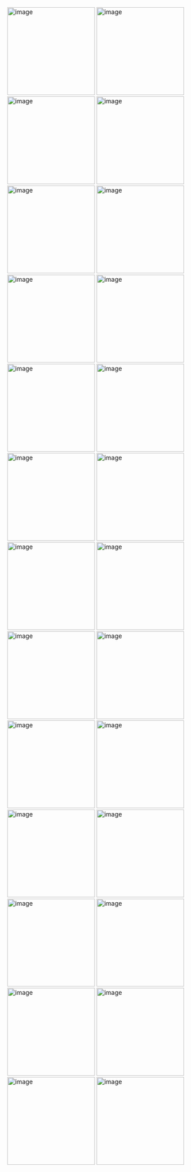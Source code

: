 <img src="https://github.com/user-attachments/assets/17c6a8eb-605e-4f17-81f9-45e5a65c9e1a" width="200" height="auto" alt="image">
<img src="https://github.com/user-attachments/assets/df483547-f0ed-43c6-a6e5-2c16181c1e05" width="200" height="auto" alt="image">
<img src="https://github.com/user-attachments/assets/77f402dd-0794-4c7b-9adb-387272fb8c26" width="200" height="auto" alt="image">
<img src="https://github.com/user-attachments/assets/2a4801bb-8cb0-4b2b-bee0-a8e7ad656fba" width="200" height="auto" alt="image">
<img src="https://github.com/user-attachments/assets/661a5bfe-6064-4677-9f9f-f48be65d9057" width="200" height="auto" alt="image">
<img src="https://github.com/user-attachments/assets/a2e46262-00cf-4d09-8c1b-87be708f23ef" width="200" height="auto" alt="image">
<img src="https://github.com/user-attachments/assets/5b5899be-5e45-4474-850c-1abaa751def4" width="200" height="auto" alt="image">
<img src="https://github.com/user-attachments/assets/86285d8c-a26f-4c87-bbfd-2dc5413b9717" width="200" height="auto" alt="image">
<img src="https://github.com/user-attachments/assets/3c9d1ebd-261f-44ec-bb1f-1d2ff0802885" width="200" height="auto" alt="image">
<img src="https://github.com/user-attachments/assets/c1ebb76a-db6f-4f5e-9ccf-c701329b9d3b" width="200" height="auto" alt="image">
<img src="https://github.com/user-attachments/assets/5d7bca78-f30f-4697-a31c-630624e17d56" width="200" height="auto" alt="image">
<img src="https://github.com/user-attachments/assets/e97fc38c-e4a5-45ff-9167-0bf7b1985dea" width="200" height="auto" alt="image">
<img src="https://github.com/user-attachments/assets/f196121c-a497-4711-bb78-01eca43bb1d0" width="200" height="auto" alt="image">
<img src="https://github.com/user-attachments/assets/0f24a665-a741-4632-854b-7b0432bc51ac" width="200" height="auto" alt="image">
<img src="https://github.com/user-attachments/assets/9d384858-1396-48f2-a179-10ed56967292" width="200" height="auto" alt="image">
<img src="https://github.com/user-attachments/assets/0d2a5fd4-446b-4be3-84b3-196759d8f82a" width="200" height="auto" alt="image">
<img src="https://github.com/user-attachments/assets/93b1f11b-df74-40d1-b0d6-0ab171edaa1d" width="200" height="auto" alt="image">
<img src="https://github.com/user-attachments/assets/ac52357f-785f-4408-80d1-5edd14227a4c" width="200" height="auto" alt="image">
<img src="https://github.com/user-attachments/assets/6e79ffdd-d526-49b9-8930-e0fabc590575" width="200" height="auto" alt="image">
<img src="https://github.com/user-attachments/assets/fd3afe52-1631-493b-89cc-fa5c98e5df4b" width="200" height="auto" alt="image">
<img src="https://github.com/user-attachments/assets/4f061298-4cf4-478d-b79e-c66279cbd37b" width="200" height="auto" alt="image">
<img src="https://github.com/user-attachments/assets/695dfc33-62ba-41e1-bdb5-7bf1fb555179" width="200" height="auto" alt="image">
<img src="https://github.com/user-attachments/assets/45210599-66dc-427d-8e08-f6da6a6a4259" width="200" height="auto" alt="image">
<img src="https://github.com/user-attachments/assets/c8d8ad3a-cc09-4c74-a6f8-ddc82af786e3" width="200" height="auto" alt="image">
<img src="https://github.com/user-attachments/assets/3d516ee3-f0bd-4c6a-a3f0-6359229d3e0d" width="200" height="auto" alt="image">
<img src="https://github.com/user-attachments/assets/9d470732-cac9-4e59-82cb-827eb8577621" width="200" height="auto" alt="image">
